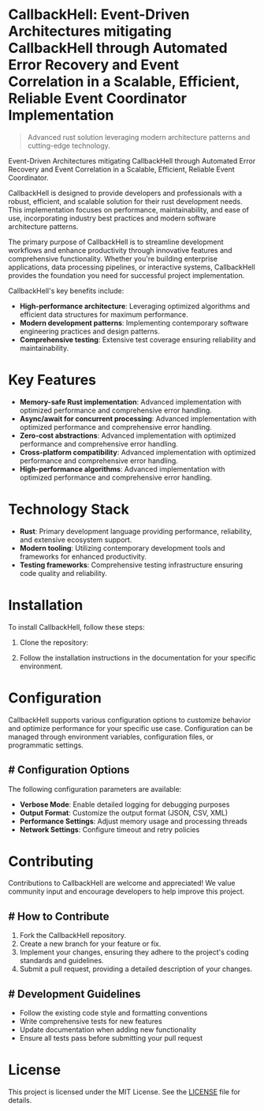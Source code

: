 <!-- fallback_CallbackHell_20251019181642_50205 -->

# CallbackHell: Event-Driven Architectures mitigating CallbackHell through Automated Error Recovery and Event Correlation in a Scalable, Efficient, Reliable Event Coordinator Implementation
> Advanced rust solution leveraging modern architecture patterns and cutting-edge technology.

Event-Driven Architectures mitigating CallbackHell through Automated Error Recovery and Event Correlation in a Scalable, Efficient, Reliable Event Coordinator.

CallbackHell is designed to provide developers and professionals with a robust, efficient, and scalable solution for their rust development needs. This implementation focuses on performance, maintainability, and ease of use, incorporating industry best practices and modern software architecture patterns.

The primary purpose of CallbackHell is to streamline development workflows and enhance productivity through innovative features and comprehensive functionality. Whether you're building enterprise applications, data processing pipelines, or interactive systems, CallbackHell provides the foundation you need for successful project implementation.

CallbackHell's key benefits include:

* **High-performance architecture**: Leveraging optimized algorithms and efficient data structures for maximum performance.
* **Modern development patterns**: Implementing contemporary software engineering practices and design patterns.
* **Comprehensive testing**: Extensive test coverage ensuring reliability and maintainability.

# Key Features

* **Memory-safe Rust implementation**: Advanced implementation with optimized performance and comprehensive error handling.
* **Async/await for concurrent processing**: Advanced implementation with optimized performance and comprehensive error handling.
* **Zero-cost abstractions**: Advanced implementation with optimized performance and comprehensive error handling.
* **Cross-platform compatibility**: Advanced implementation with optimized performance and comprehensive error handling.
* **High-performance algorithms**: Advanced implementation with optimized performance and comprehensive error handling.

# Technology Stack

* **Rust**: Primary development language providing performance, reliability, and extensive ecosystem support.
* **Modern tooling**: Utilizing contemporary development tools and frameworks for enhanced productivity.
* **Testing frameworks**: Comprehensive testing infrastructure ensuring code quality and reliability.

# Installation

To install CallbackHell, follow these steps:

1. Clone the repository:


2. Follow the installation instructions in the documentation for your specific environment.

# Configuration

CallbackHell supports various configuration options to customize behavior and optimize performance for your specific use case. Configuration can be managed through environment variables, configuration files, or programmatic settings.

## # Configuration Options

The following configuration parameters are available:

* **Verbose Mode**: Enable detailed logging for debugging purposes
* **Output Format**: Customize the output format (JSON, CSV, XML)
* **Performance Settings**: Adjust memory usage and processing threads
* **Network Settings**: Configure timeout and retry policies

# Contributing

Contributions to CallbackHell are welcome and appreciated! We value community input and encourage developers to help improve this project.

## # How to Contribute

1. Fork the CallbackHell repository.
2. Create a new branch for your feature or fix.
3. Implement your changes, ensuring they adhere to the project's coding standards and guidelines.
4. Submit a pull request, providing a detailed description of your changes.

## # Development Guidelines

* Follow the existing code style and formatting conventions
* Write comprehensive tests for new features
* Update documentation when adding new functionality
* Ensure all tests pass before submitting your pull request

# License

This project is licensed under the MIT License. See the [LICENSE](https://github.com/pee331/CallbackHell/blob/main/LICENSE) file for details.
